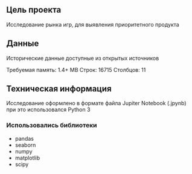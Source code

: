 ## Цель проекта

Исследование рынка игр, для выявления приоритетного продукта

## Данные

Исторические данные доступные из открытых источников

Требуемая память: 1.4+ MB
Строк: 16715
Столбцов: 11

## Техническая информация

Исследование оформлено в формате файла Jupiter Notebook (.jpynb)
при это использовался Python 3

### Использовались библиотеки
- pandas
- seaborn
- numpy
- matplotlib
- scipy
